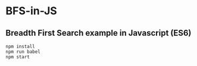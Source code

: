 # BFS-in-JS

## Breadth First Search example in Javascript (ES6)


```
npm install
npm run babel
npm start
```
